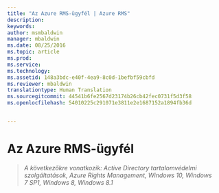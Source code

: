 ```yaml
---
title: "Az Azure RMS-ügyfél | Azure RMS"
description: 
keywords: 
author: msmbaldwin
manager: mbaldwin
ms.date: 08/25/2016
ms.topic: article
ms.prod: 
ms.service: 
ms.technology: 
ms.assetid: 148a3bdc-e40f-4ea9-8c0d-1befbf59cbfd
ms.reviewer: mbaldwin
translationtype: Human Translation
ms.sourcegitcommit: 44541b6fe2567d23174b26cb42fec0731f5d3f58
ms.openlocfilehash: 54010225c291071e3811e2e1687152a1894fb36d


---
```


# Az Azure RMS-ügyfél

>*A következőkre vonatkozik: Active Directory tartalomvédelmi szolgáltatások, Azure Rights Management, Windows 10, Windows 7 SP1, Windows 8, Windows 8.1*




<!--HONumber=Aug16_HO4-->



